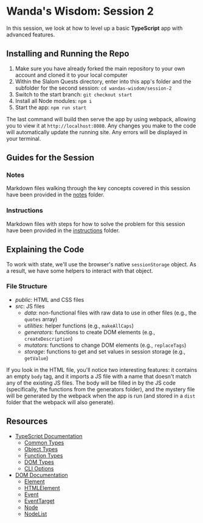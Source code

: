 # Wanda's Wisdom: Session 2

In this session, we look at how to level up a basic **TypeScript** app with advanced features.

## Installing and Running the Repo

1. Make sure you have already forked the main repository to your own account and cloned it to your local computer
2. Within the Slalom Quests directory, enter into this app's folder and the subfolder for the second session: `cd wandas-wisdom/session-2`
3. Switch to the start branch: `git checkout start`
4. Install all Node modules: `npm i`
5. Start the app: `npm run start`

The last command will build then serve the app by using webpack, allowing you to view it at `http://localhost:8080`. Any changes you make to the code will automatically update the running site. Any errors will be displayed in your terminal.

## Guides for the Session

### Notes

Markdown files walking through the key concepts covered in this session have been provided in the [notes](notes) folder.

### Instructions

Markdown files with steps for how to solve the problem for this session have been provided in the [instructions](instructions) folder.

## Explaining the Code

To work with state, we'll use the browser's native `sessionStorage` object. As a result, we have some helpers to interact with that object.

### File Structure

-   _public_: HTML and CSS files
-   _src_: JS files
    -   _data_: non-functional files with raw data to use in other files (e.g., the `quotes` array)
    -   _utilities_: helper functions (e.g., `makeAllCaps`)
    -   _generators_: functions to create DOM elements (e.g., `createDescription`)
    -   _mutators_: functions to change DOM elements (e.g., `replaceTags`)
    -   _storage_: functions to get and set values in session storage (e.g., `getValue`)

If you look in the HTML file, you'll notice two interesting features: it contains an empty `body` tag, and it imports a JS file with a name that doesn't match any of the existing JS files. The body will be filled in by the JS code (specifically, the functions from the generators folder), and the mystery file will be generated by the webpack when the app is run (and stored in a `dist` folder that the webpack will also generate).

## Resources

-   [TypeScript Documentation](https://www.typescriptlang.org/docs/)
    -   [Common Types](https://www.typescriptlang.org/docs/handbook/2/everyday-types.html)
    -   [Object Types](https://www.typescriptlang.org/docs/handbook/2/objects.html)
    -   [Function Types](https://www.typescriptlang.org/docs/handbook/2/functions.html)
    -   [DOM Types](https://www.typescriptlang.org/docs/handbook/dom-manipulation.html)
    -   [CLI Options](https://www.typescriptlang.org/docs/handbook/compiler-options.html#handbook-content)
-   [DOM Documentation](https://developer.mozilla.org/en-US/docs/Web/API/Document_Object_Model)
    -   [Element](https://developer.mozilla.org/en-US/docs/Web/API/Element)
    -   [HTMLElement](https://developer.mozilla.org/en-US/docs/Web/API/HTMLElement)
    -   [Event](https://developer.mozilla.org/en-US/docs/Web/API/Event)
    -   [EventTarget](https://developer.mozilla.org/en-US/docs/Web/API/EventTarget)
    -   [Node](https://developer.mozilla.org/en-US/docs/Web/API/Node)
    -   [NodeList](https://developer.mozilla.org/en-US/docs/Web/API/NodeList)

